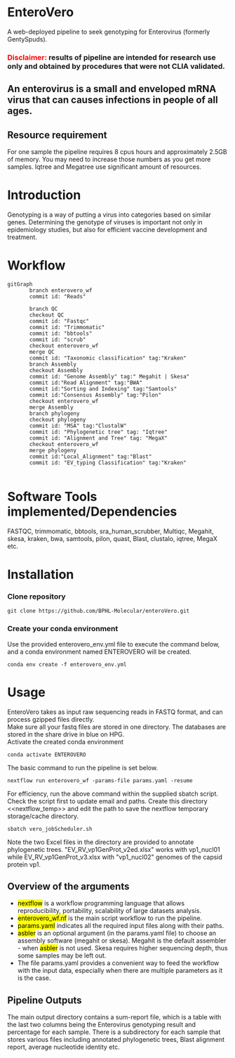 # EnteroVero
A web-deployed pipeline to seek genotyping for Enterovirus (formerly GentySpuds).

### <span style="color: red;">Disclaimer:</span> results of pipeline are intended for research use only and obtained by procedures that were not CLIA validated.
## An enterovirus is a small and enveloped mRNA virus that can causes infections in people of all ages.

## Resource requirement
For one sample the pipeline requires 8 cpus hours and approximately 2.5GB of memory. You may need to increase those numbers as you get more samples.
Iqtree and Megatree use significant amount of resources.

# Introduction
Genotyping is a way of putting a virus into categories based on similar genes.
Determining the genotype of viruses is important not only in epidemiology studies, but also for efficient vaccine development
and treatment.       

# Workflow
```mermaid
gitGraph
       branch enterovero_wf
       commit id: "Reads"
       
       branch QC
       checkout QC
       commit id: "Fastqc"
       commit id: "Trimmomatic"
       commit id: "bbtools"
       commit id: "scrub"
       checkout enterovero_wf
       merge QC 
       commit id: "Taxonomic classification" tag:"Kraken"
       branch Assembly
       checkout Assembly
       commit id: "Genome Assembly" tag:" Megahit | Skesa"
       commit id:"Read Alignment" tag:"BWA"
       commit id:"Sorting and Indexing" tag:"Samtools"
       commit id:"Consensus Assembly" tag:"Pilon"
       checkout enterovero_wf
       merge Assembly
       branch phylogeny
       checkout phylogeny
       commit id: "MSA" tag:"ClustalW"
       commit id: "Phylogenetic tree" tag: "Iqtree"
       commit id: "Alignment and Tree" tag: "MegaX"
       checkout enterovero_wf
       merge phylogeny
       commit id:"Local_Alignment" tag:"Blast"
       commit id: "EV_typing Classification" tag:"Kraken"
    
```
   
# Software Tools implemented/Dependencies
FASTQC, trimmomatic, bbtools, sra_human_scrubber, Multiqc, Megahit, skesa, kraken, bwa, samtools, pilon, quast, Blast, clustalo, iqtree, MegaX etc. 

# Installation
### Clone repository
```
git clone https://github.com/BPHL-Molecular/enteroVero.git
```
### Create your conda environment
Use the provided enterovero_env.yml file to execute the command below, and a conda environment named ENTEROVERO will be created.    
```
conda env create -f enterovero_env.yml
```

# Usage
EnteroVero takes as input raw sequencing reads in FASTQ format, and can process gzipped files directly.  
Make sure all your fastq files are stored in one directory. The databases are stored in the share drive in blue on HPG. <br />
Activate the created conda environment <br />
```
conda activate ENTEROVERO
```
The basic command to run the pipeline is set below. <br />   
```
nextflow run enterovero_wf -params-file params.yaml -resume
```

For efficiency, run the above command within the supplied sbatch script. Check the script first to update email and paths. Create this directory <<nextflow_temp>> and edit the path to save the nextflow temporary storage/cache directory.

```
sbatch vero_jobScheduler.sh
``` 
Note the two Excel files in the directory are provided to annotate phylogenetic trees. "EV_RV_vp1GenProt_v2ed.xlsx" works with vp1_nucl01 while EV_RV_vp1GenProt_v3.xlsx with "vp1_nucl02" genomes of the capsid protein vp1. 
## Overview of the arguments
- <mark>nextflow</mark> is a workflow programming language that allows reproducibility, portability, scalability of large datasets analysis.
- <mark>enterovero_wf.nf</mark> is the main script workflow to run the pipeline.  
- <mark>params.yaml</mark> indicates all the required input files along with their paths.
- <mark>asbler</mark> is an optional argument (in the params.yaml file) to choose an assembly software (megahit or skesa). Megahit is the default assembler - when <mark>asbler</mark> is not used. Skesa requires higher sequencing depth, thus some samples may be left out.
- The file params.yaml provides a convenient way to feed the workflow with the input data, especially when there are multiple parameters as it is the case.

## Pipeline Outputs
The main output directory contains a sum-report file, which is a table with the last two columns being the Enterovirus genotyping result and percentage for each sample. There is a subdirectory for each sample that stores various files including annotated phylogenetic trees, Blast alignment report, average nucleotide identity etc.
